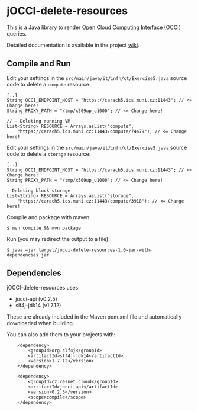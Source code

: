 # jOCCI-delete-resources
This is a Java library to render <a href="http://occi-wg.org/about/specification/">Open Cloud Computing Interface (OCCI)</a> queries.

Detailed documentation is available in the project <a href="https://github.com/EGI-FCTF/jOCCI-api/wiki">wiki</a>.

## Compile and Run

Edit your settings in the `src/main/java/it/infn/ct/Exercise5.java` source code to delete a ```compute``` resource:
```
[..]
String OCCI_ENDPOINT_HOST = "https://carach5.ics.muni.cz:11443"; // <= Change here!
String PROXY_PATH = "/tmp/x509up_u1000"; // <= Change here!

// - Deleting running VM
List<String> RESOURCE = Arrays.asList("compute",
    "https://carach5.ics.muni.cz:11443/compute/74479"); // <= Change here!
```

Edit your settings in the `src/main/java/it/infn/ct/Exercise5.java` source code to delete a ```storage``` resource:
```
[..]
String OCCI_ENDPOINT_HOST = "https://carach5.ics.muni.cz:11443"; // <= Change here!
String PROXY_PATH = "/tmp/x509up_u1000"; // <= Change here!

- Deleting block storage
List<String> RESOURCE = Arrays.asList("storage",
    "https://carach5.ics.muni.cz:11443/compute/3918"); // <= Change here!
```

Compile and package with maven:
```
$ mvn compile && mvn package
```

Run (you may redirect the output to a file):
```
$ java –jar target/jocci-delete-resources-1.0-jar-with-dependencies.jar
```

## Dependencies

jOCCI-delete-resources uses:
- jocci-api (v0.2.5)
- slf4j-jdk14 (v1.7.12)

These are already included in the Maven pom.xml file and automatically downloaded when building.

You can also add them to your projects with:

```
    <dependency>
        <groupId>org.slf4j</groupId>
        <artifactId>slf4j-jdk14</artifactId>
        <version>1.7.12</version>
    </dependency>

    <dependency>
        <groupId>cz.cesnet.cloud</groupId>
        <artifactId>jocci-api</artifactId>
        <version>0.2.5</version>
        <scope>compile</scope>
    </dependency>
```
